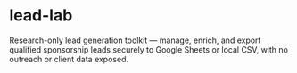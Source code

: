 # lead-lab
Research-only lead generation toolkit — manage, enrich, and export qualified sponsorship leads securely to Google Sheets or local CSV, with no outreach or client data exposed.
